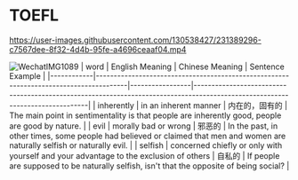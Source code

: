 # TOEFL



https://user-images.githubusercontent.com/130538427/231389296-c7567dee-8f32-4d4b-95fe-a4696ceaaf04.mp4

![WechatIMG1089](https://user-images.githubusercontent.com/130538427/232727955-06634383-f805-453b-9981-9f0639cb0a38.jpeg)
| word       | English Meaning                                                                       | Chinese Meaning | Sentence Example                                                                                                             |
|------------|---------------------------------------------------------------------------------------|-----------------|------------------------------------------------------------------------------------------------------------------------------|
| inherently | in an inherent manner                                                                 | 内在的，固有的  | The main point in sentimentality is that people are inherently good, people are good by nature.                              |
| evil       | morally bad or wrong                                                                  | 邪恶的          | In the past, in other times, some people had believed or claimed that men and women are naturally selfish or naturally evil. |
| selfish    | concerned chiefly or only with yourself and your advantage to the exclusion of others | 自私的          | If people are supposed to be naturally selfish, isn't that the opposite of being social?                                     |
